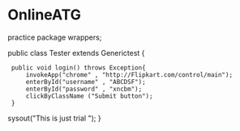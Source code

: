 # OnlineATG
practice
package wrappers;

public class Tester extends Generictest  {
	
	 public void login() throws Exception{
		 invokeApp("chrome" , "http://Flipkart.com/control/main");
		 enterById("username" , "ABCDSF");
		 enterById("password" , "xncbm");
		 clickByClassName ("Submit button");
	 }

sysout("This is just trial ");
}
